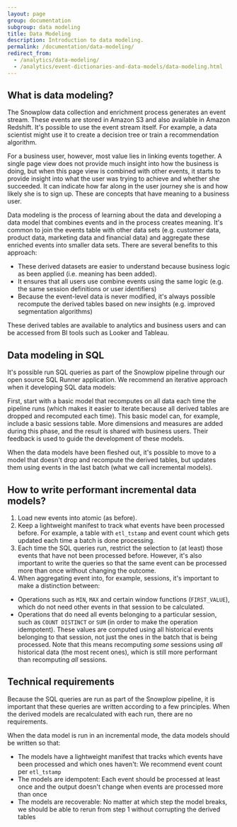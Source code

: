 ```yaml
---
layout: page
group: documentation
subgroup: data modeling
title: Data Modeling
description: Introduction to data modeling.
permalink: /documentation/data-modeling/
redirect_from:
  - /analytics/data-modeling/
  - /analytics/event-dictionaries-and-data-models/data-modeling.html
---
```


## What is data modeling?

The Snowplow data collection and enrichment process generates an event stream. These events are stored in Amazon S3 and also available in Amazon Redshift. It's possible to use the event stream itself. For example, a data scientist might use it to create a decision tree or train a recommendation algorithm.

For a business user, however, most value lies in linking events together. A single page view does not provide much insight into how the business is doing, but when this page view is combined with other events, it starts to provide insight into what the user was trying to achieve and whether she succeeded. It can indicate how far along in the user journey she is and how likely she is to sign up. These are concepts that have meaning to a business user.

Data modeling is the process of learning about the data and developing a data model that combines events and in the process creates meaning. It's common to join the events table with other data sets (e.g. customer data, product data, marketing data and financial data) and aggregate these enriched events into smaller data sets. There are several benefits to this approach:

- These derived datasets are easier to understand because business logic as been applied (i.e. meaning has been added).
- It ensures that all users use combine events using the same logic (e.g. the same session definitions or user identifiers)
- Because the event-level data is never modified, it's always possible recompute the derived tables based on new insights (e.g. improved segmentation algorithms)

These derived tables are available to analytics and business users and can be accessed from BI tools such as Looker and Tableau.

## Data modeling in SQL

It's possible run SQL queries as part of the Snowplow pipeline through our open source SQL Runner application. We recommend an iterative approach when it developing SQL data models:

First, start with a basic model that recomputes on all data each time the pipeline runs (which makes it easier to iterate because all derived tables are dropped and recomputed each time). This basic model can, for example, include a basic sessions table. More dimensions and measures are added during this phase, and the result is shared with business users. Their feedback is used to guide the development of these models.

When the data models have been fleshed out, it's possible to move to a model that doesn't drop and recompute the derived tables, but updates them using events in the last batch (what we call incremental models).

## How to write performant incremental data models?

1. Load new events into atomic (as before).
2. Keep a lightweight manifest to track what events have been processed before. For example, a table with `etl_tstamp` and event count which gets updated each time a batch is done processing.
3. Each time the SQL queries run, restrict the selection to (at least) those events that have not been processed before. However, it's also important to write the queries so that the same event can be processed more than once without changing the outcome.
4. When aggregating event into, for example, sessions, it's important to make a distinction between:
  - Operations such as `MIN`, `MAX` and certain window functions (`FIRST_VALUE`), which do not need other events in that session to be calculated.
  - Operations that do need all events belonging to a particular session, such as `COUNT DISTINCT` or `SUM` (in order to make the operation idempotent). These values are computed using all historical events belonging to that session, not just the ones in the batch that is being processed. Note that this means recomputing *some* sessions using *all* historical data (the most recent ones), which is still more performant than recomputing *all* sessions.

## Technical requirements

Because the SQL queries are run as part of the Snowplow pipeline, it is important that these queries are written according to a few principles. When the derived models are recalculated with each run, there are no requirements.

When the data model is run in an incremental mode, the data models should be written so that:

- The models have a lightweight manifest that tracks which events have been processed and which ones haven't: We recommend event count per `etl_tstamp`
- The models are idempotent: Each event should be processed at least once and the output doesn't change when events are processed more than once
- The models are recoverable: No matter at which step the model breaks, we should be able to rerun from step 1 without corrupting the derived tables

<!--

- identify the ‘key’ e.g. user ID for user table
- identify the subset of rows in table that will be updated based on new data (e.g. user IDs in the landing schema)
- divide metrics into two categories:
- simple e.g. min, max and derived dimensions e.g. landing page, exit page
- complex e.g. sum, count, count distinct
- for simple metrics and derived dimensions, calculate based on data in batch and data saved from previous batches
- for complex metrics recalculate from events table, but only using the subset of keys relevant to this batch (makes the SQL fast and robust)†

Have a way of keeping track of which events are included, so that data can safely arrive whilst the data modeling is being done. (Event / run manifest)
-->
